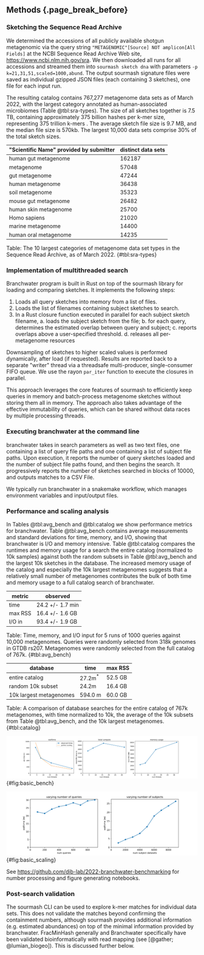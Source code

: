## Methods {.page_break_before}

<!-- XXX diagram -->

<!-- *The Methods should include a subsection on Implementation describing
 how the tool works and any relevant technical details required for
 implementation; and a subsection on Operation, which should include
 the minimal system requirements needed to run the software and an
 overview of the workflow.* -->

### Sketching the Sequence Read Archive

We determined the accessions of all publicly available shotgun
metagenomic via the query string `"METAGENOMIC"[Source] NOT
amplicon[All Fields]` at the NCBI Sequence Read Archive Web site,
https://www.ncbi.nlm.nih.gov/sra.  We then downloaded all runs for all
accessions and streamed them into `sourmash sketch dna` with
parameters `-p k=21,31,51,scaled=1000,abund`. The output sourmash
signature files were saved as individual gzipped JSON files (each
containing 3 sketches), one file for each input run.

The resulting catalog contains 767,277 metagenome data sets as of
March 2022, with the largest category annotated as human-associated microbiomes
(Table @tbl:sra-types). The size of all sketches together is 7.5 TB,
containing approximately 375 billion hashes per k-mer size,
representing 375 trillion k-mers <!-- from ZZZ PB of original files CTB -->. The
average sketch file size is 9.7 MB, and the median file size is 570kb. The
largest 10,000 data sets comprise 30% of the total sketch sizes.
<!-- NTP question: how big is largest sketch? XXX -->

| "Scientific Name" provided by submitter | distinct data sets |
| --- | --- |
| human gut metagenome  |   162187 |
| metagenome              |   57048
| gut metagenome           | 47244
| human metagenome         | 36438
| soil metagenome          | 35323
| mouse gut metagenome     | 26482
| human skin metagenome    | 25700
| Homo sapiens             | 21020
| marine metagenome        |14400
| human oral metagenome    |  14235

Table: The 10 largest categories of metagenome data set types in the Sequence
Read Archive, as of March 2022. {#tbl:sra-types}

### Implementation of multithreaded search

<!-- CTB: rename program to branchwater? -->

Branchwater program is built in Rust on top of the sourmash
library for loading and comparing sketches. It implements the
following steps:

1. Loads all query sketches into memory from a list of files.
2. Loads the list of filenames containing subject sketches to search.
3. In a Rust closure function executed in parallel for each subject sketch filename,
   a. loads the subject sketch from the file;
   b. for each query, determines the estimated overlap between query and subject;
   c. reports overlaps above a user-specified threshold.
   d. releases all per-metagenome resources

Downsampling of sketches to higher scaled values is performed
dynamically, after load (if requested). Results are reported back to a
separate "writer" thread via a threadsafe multi-producer,
single-consumer FIFO queue. We use the rayon `par_iter` function to
execute the closures in parallel.

This approach leverages the core features of sourmash to efficiently
keep queries in memory and batch-process metagenome sketches without
storing them all in memory. The approach also takes advantage of the
effective immutability of queries, which can be shared without
data races by multiple processing threads.

### Executing branchwater at the command line

branchwater takes in search parameters as well as two text files, one
containing a list of query file paths and one containing a list of
subject file paths. Upon execution, it reports the number of query
sketches loaded and the number of subject file paths found, and then
begins the search. It progressively reports the number of sketches
searched in blocks of 10000, and outputs matches to a CSV File.

We typically run branchwater in a snakemake workflow, which manages
environment variables and input/output files.

### Performance and scaling analysis

In Tables @tbl:avg_bench and @tbl:catalog we show performance metrics
for branchwater. Table @tbl:avg_bench contains average measurements
and standard deviations for time, memory, and I/O, showing that
branchwater is I/O and memory intensive. Table @tbl:catalog compares
the runtimes and memory usage for a search the entire catalog
(normalized to 10k samples) against both the random subsets in Table
@tbl:avg_bench and the largest 10k sketches in the database. The
increased memory usage of the catalog and especially the 10k largest
metagenomes suggests that a relatively small number of metagenomes
contributes the bulk of both time and memory usage to a full catalog
search of branchwater.

| metric | observed | 
| -------- | -------- | 
| time     | 24.2 +/- 1.7 min |
| max RSS | 16.4 +/-  1.6 GB |
| I/O in | 93.4 +/- 1.9 GB |

Table: Time, memory, and I/O input for 5 runs of 1000 queries against 10,000 metagenomes. Queries were randomly selected from 318k genomes in GTDB rs207. Metagenomes were randomly selected from the full catalog of 767k. {#tbl:avg_bench}

| database | time | max RSS |
| -------- | -------- | -------- |
| entire catalog | 27.2m$^*$ | 52.5 GB |
| random 10k subset | 24.2m   | 16.4 GB |
| 10k largest metagenomes | 594.0 m | 60.0 GB |

Table: A comparison of database searches for the entire catalog of
767k metagenomes, with time normalized to 10k, the average of the 10k
subsets from Table @tbl:avg_bench, and the 10k largest metagenomes. {#tbl:catalog}

![**branchwater scales well with number of threads.** Processing time drops linearly with number of threads, while total compute stays approximately the same and memory usage increases linearly with number of threads as each thread loads a subject to search.](images/basic_benchmarks.svg "basic benchmarking"){#fig:basic_bench}

<!-- CTB: should note that one thread is used exclusively for writing to CSV. -->

![**branchwater scales linearly with number of queries and subjects, but number of subjects dominates runtime.** Processing time increases slowly with number of query genomes used to search, because they are held in memory and fast to compare. Processing time increases quickly with number of subject metagenomes being searched, because they are large and slow to load and search.](images/subsample_benchmarks.svg "branchwater scaling"){#fig:basic_scaling}

See https://github.com/dib-lab/2022-branchwater-benchmarking for
number processing and figure generating notebooks.

### Post-search validation

The sourmash CLI can be used to explore k-mer matches for individual
data sets. This does not validate the matches beyond confirming the
containment numbers, although sourmash provides additional information
(e.g. estimated abundances) on top of the minimal information
provided by branchwater.  FracMinHash generally and Branchwater
specifically have been validated bioinformatically with read mapping
(see [@gather; @lumian_biogeo]). This is discussed
further below.

<!-- talk about detection more... ->

<!--
### branchwater is inexpensive and supports exploratory queries

CTB: Estimate cost of a run. Compare to serratus - cloud compute, data
download. Serratus is probably cheaper than $20k now but still
expensive.

-->
